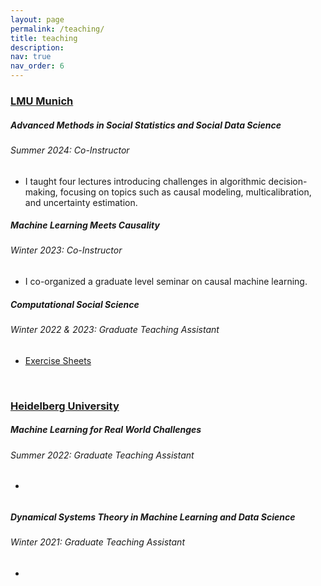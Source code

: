 ```yaml
---
layout: page
permalink: /teaching/
title: teaching
description:
nav: true
nav_order: 6
---
```


<h3 style="color: #4b9cd3;" id="lmu"><a href="https://www.lmu.de/en">LMU Munich</a></h3>

<!--  Advanced Methods in Social Statistics and Social Data Science -->
<div class="card mt-3">
  <div class="p-3">
    <div class="row">
      <div class="col-sm-10">
        <h5 id="AMS" class="card-title"> Advanced Methods in Social Statistics and Social Data Science</h5>
        <h6 class="card-subtitle font-italic">Summer 2024: Co-Instructor</h6>
      </div>
    </div>
    <ul class="card-text font-weight-light list-group list-group-flush">
      <li class="list-group-item">
        <div class="row">
          <div class="col-sm-9">
        I taught four lectures introducing challenges in algorithmic decision-making, focusing on topics such as causal modeling, multicalibration, and uncertainty estimation.
          </div>
        </div>
      </li>
    </ul>
  </div>
</div>

<!--  Machine Learning Meets Causality -->
<div class="card mt-3">
  <div class="p-3">
    <div class="row">
      <div class="col-sm-10">
        <h5 id="MLC" class="card-title">Machine Learning Meets Causality</h5>
        <h6 class="card-subtitle font-italic">Winter 2023: Co-Instructor</h6>
      </div>
    </div>
    <ul class="card-text font-weight-light list-group list-group-flush">
      <li class="list-group-item">
        <div class="row">
          <div class="col-sm-9">
        I co-organized a graduate level seminar on causal machine learning.
          </div>
        </div>
      </li>
    </ul>
  </div>
</div>

<!--  Computational Social Science -->
<div class="card mt-3">
  <div class="p-3">
    <div class="row">
      <div class="col-sm-10">
        <h5 id="CSS" class="card-title">Computational Social Science</h5>
        <h6 class="card-subtitle font-italic">Winter 2022 & 2023: Graduate Teaching Assistant</h6>
      </div>
    </div>
    <ul class="card-text font-weight-light list-group list-group-flush">
      <li class="list-group-item">
        <div class="row">
        <div class="col-sm-3">
          <a href="https://github.com/unai-fa/css-lecture">Exercise Sheets</a>
        </div>
        </div>
      </li>
    </ul>
  </div>
</div>

<br>

<h3 style="color: #4b9cd3;" id="hd"><a href="https://www.uni-heidelberg.de/en">Heidelberg University</a></h3>
<!--  Machine Learning for Real World Challenges -->
<div class="card mt-3">
  <div class="p-3">
    <div class="row">
      <div class="col-sm-10">
        <h5 id="MLR" class="card-title">Machine Learning for Real World Challenges</h5>
        <h6 class="card-subtitle font-italic">Summer 2022: Graduate Teaching Assistant</h6>
      </div>
    </div>
    <ul class="card-text font-weight-light list-group list-group-flush">
      <li class="list-group-item">
        <div class="row">
        </div>
      </li>
    </ul>
  </div>
</div>

<!--  Dynamical Systems Theory in Machine Learning and Data Science -->
<div class="card mt-3">
  <div class="p-3">
    <div class="row">
      <div class="col-sm-10">
        <h5 id="MLR" class="card-title">Dynamical Systems Theory in Machine Learning and Data Science</h5>
        <h6 class="card-subtitle font-italic">Winter 2021: Graduate Teaching Assistant</h6>
      </div>
    </div>
    <ul class="card-text font-weight-light list-group list-group-flush">
      <li class="list-group-item">
        <div class="row">
        </div>
      </li>
    </ul>
  </div>
</div>
